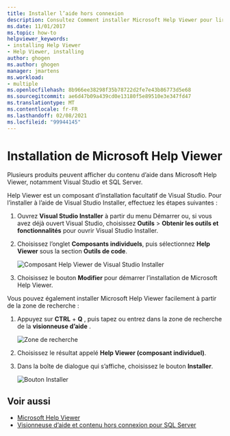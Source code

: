 ```yaml
---
title: Installer l’aide hors connexion
description: Consultez Comment installer Microsoft Help Viewer pour lire l’aide hors connexion. Plusieurs produits, tels que Visual Studio et SQL Server, utilisent la visionneuse d’aide pour fournir du contenu d’aide.
ms.date: 11/01/2017
ms.topic: how-to
helpviewer_keywords:
- installing Help Viewer
- Help Viewer, installing
author: ghogen
ms.author: ghogen
manager: jmartens
ms.workload:
- multiple
ms.openlocfilehash: 8b966ee38298f35b78722d2fe7e43b86773d5e68
ms.sourcegitcommit: ae6d47b09a439cd0e13180f5e89510e3e347fd47
ms.translationtype: MT
ms.contentlocale: fr-FR
ms.lasthandoff: 02/08/2021
ms.locfileid: "99944145"
---
```

# <a name="microsoft-help-viewer-installation"></a>Installation de Microsoft Help Viewer

Plusieurs produits peuvent afficher du contenu d’aide dans Microsoft Help Viewer, notamment Visual Studio et SQL Server.

Help Viewer est un composant d’installation facultatif de Visual Studio. Pour l’installer à l’aide de Visual Studio Installer, effectuez les étapes suivantes :

1. Ouvrez **Visual Studio Installer** à partir du menu Démarrer ou, si vous avez déjà ouvert Visual Studio, choisissez **Outils** > **Obtenir les outils et fonctionnalités** pour ouvrir Visual Studio Installer.

1. Choisissez l’onglet **Composants individuels**, puis sélectionnez **Help Viewer** sous la section **Outils de code**.

   ![Composant Help Viewer de Visual Studio Installer](media/installation/vs-installer.png)

1. Choisissez le bouton **Modifier** pour démarrer l’installation de Microsoft Help Viewer.

Vous pouvez également installer Microsoft Help Viewer facilement à partir de la zone de recherche :

1. Appuyez sur **CTRL** + **Q** , puis tapez ou entrez dans la zone de recherche de la **visionneuse d’aide** .

   ![Zone de recherche](media/installation/quick-launch.png)

1. Choisissez le résultat appelé **Help Viewer (composant individuel)**.

1. Dans la boîte de dialogue qui s’affiche, choisissez le bouton **Installer**.

   ![Bouton Installer](media/installation/install.png)

## <a name="see-also"></a>Voir aussi

- [Microsoft Help Viewer](../help-viewer/overview.md)
- [Visionneuse d’aide et contenu hors connexion pour SQL Server](/sql/sql-server/sql-server-help-installation)